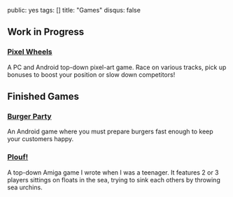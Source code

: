 public: yes
tags: []
title: "Games"
disqus: false

## Work in Progress

### [Pixel Wheels](/projects/pixelwheels/)

A PC and Android top-down pixel-art game. Race on various tracks, pick up
bonuses to boost your position or slow down competitors!

## Finished Games

### [Burger Party](/projects/burgerparty/)

An Android game where you must prepare burgers fast enough to keep your customers happy.

### [Plouf!](/projects/plouf/)

A top-down Amiga game I wrote when I was a teenager. It features 2 or 3 players
sittings on floats in the sea, trying to sink each others by throwing sea
urchins.
